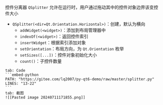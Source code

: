 控件分离器 `QSplitter` 允许在运行时，用户通过拖动其中的控件对象边界该变控件大小
* `QSplitter(<dir=Qt.Orientation.Horizontal>)`：创建，默认为横向
	* `addWidget(<widget>)`：添加到布局管理器中
	* `indexOf(<widget>)`：返回控件索引
	* `insertWidget`：根据索引添加对象
	* `setOrientation`：布局方向，为 `Qt.Orientation` 枚举
	* `setSizes([...])`：控件对象初始化大小
	* `count()`：子控件数量

````tabs
tab: Code
```embed-python
PATH: "https://gitee.com/lq2007/py-qt6-demo/raw/master/splitter.py"
LINES: "13-22"
```
tab: 截图
![[Pasted image 20240711171855.png]]
````
